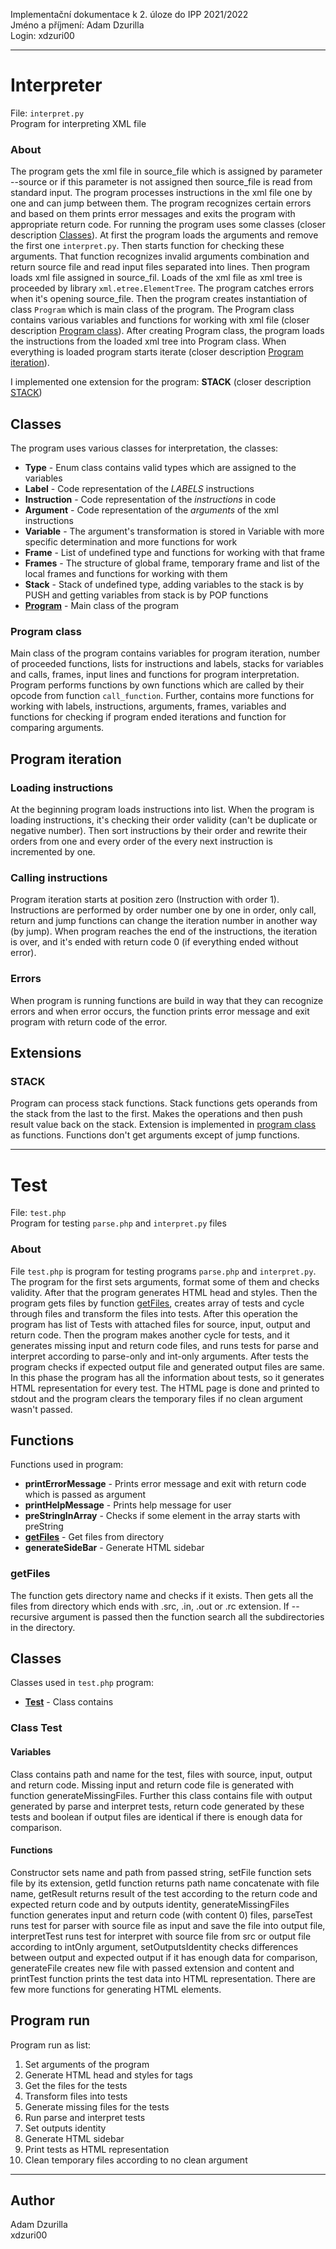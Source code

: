 Implementační dokumentace k 2. úloze do IPP 2021/2022  
Jméno a příjmení: Adam Dzurilla  
Login: xdzuri00

-----------------------------------------------------------------------------------------------------------------------
# Interpreter

File: `interpret.py`  
Program for interpreting XML file

### About

The program gets the xml file in source_file which is assigned by parameter --source or if this parameter is not 
assigned then source_file is read from standard input. The program processes instructions in the xml file one by one 
and can jump between them. The program recognizes certain errors and based on them prints error messages and exits 
the program with appropriate return code. For running the program uses some classes 
(closer description [Classes](#Classes)). At first the program loads the arguments and remove 
the first one `interpret.py`. Then starts function for checking these arguments. That function recognizes invalid 
arguments combination and return source file and read input files separated into lines. Then program loads xml file 
assigned in source_fil. Loads of the xml file as xml tree is proceeded by library `xml.etree.ElementTree`. The program 
catches errors when it's opening source_file. Then the program creates instantiation of class `Program` which is main 
class of the program. The Program class contains various variables and functions for working with xml 
file (closer description [Program class](#Program-class)). After creating Program class, the program loads the 
instructions from the loaded xml tree into Program class. When everything is loaded program starts iterate (closer 
description [Program iteration](#Program-iteration)).

I implemented one extension for the program: **STACK** (closer description [STACK](#STACK))

## Classes

The program uses various classes for interpretation, the classes:
- **Type** - Enum class contains valid types which are assigned to the variables
- **Label** - Code representation of the _LABELS_ instructions
- **Instruction** - Code representation of the _instructions_ in code 
- **Argument** - Code representation of the _arguments_ of the xml instructions
- **Variable** - The argument's transformation is stored in Variable with more specific determination and more 
functions for work
- **Frame** - List of undefined type and functions for working with that frame
- **Frames** - The structure of global frame, temporary frame and list of the local frames and functions 
for working with them
- **Stack** - Stack of undefined type, adding variables to the stack is by PUSH and getting variables from stack 
is by POP functions
- [**Program**](#Program-class) - Main class of the program

### Program class

Main class of the program contains variables for program iteration, number of proceeded functions, lists for 
instructions and labels, stacks for variables and calls, frames, input lines and functions for program interpretation.
Program performs functions by own functions which are called by their opcode from function `call_function`. Further, 
contains more functions for working with labels, instructions, arguments, frames, variables and functions for checking 
if program ended iterations and function for comparing arguments.

## Program iteration

### Loading instructions
At the beginning program loads instructions into list. When the program is loading instructions, it's checking their 
order validity (can't be duplicate or negative number). Then sort instructions by their order and rewrite their
orders from one and every order of the every next instruction is incremented by one.

### Calling instructions
Program iteration starts at position zero (Instruction with order 1). Instructions are performed by order number 
one by one in order, only call, return and jump functions can change the iteration number in another way (by jump). 
When program reaches the end of the instructions, the iteration is over, and it's ended with return 
code 0 (if everything ended without error).

### Errors
When program is running functions are build in way that they can recognize errors and when error occurs, the function
prints error message and exit program with return code of the error.

## Extensions

### STACK

Program can process stack functions. Stack functions gets operands from the stack from the last to the first. Makes the operations
and then push result value back on the stack. Extension is implemented in [program class](#Program-class) as
functions. Functions don't get arguments except of jump functions.

-----------------------------------------------------------------------------------------------------------------------
# Test

File: `test.php`  
Program for testing `parse.php` and `interpret.py` files

### About

File `test.php` is program for testing programs `parse.php` and `interpret.py`. The program for the first sets 
arguments, format some of them and checks validity. After that the program generates HTML head and styles. Then 
the program gets files by function [getFiles](#getFiles), creates array of tests and cycle through files and transform
the files into tests. After this operation the program has list of Tests with attached files for source, input, output
and return code. Then the program makes another cycle for tests, and it generates missing input and return code files,
and runs tests for parse and interpret according to parse-only and int-only arguments. After tests the program checks
if expected output file and generated output files are same. In this phase the program has all the information about 
tests, so it generates HTML representation for every test. The HTML page is done and printed to stdout and the program
clears the temporary files if no clean argument wasn't passed.

## Functions

Functions used in program:
- **printErrorMessage** - Prints error message and exit with return code which is passed as argument
- **printHelpMessage** - Prints help message for user
- **preStringInArray** - Checks if some element in the array starts with preString
- **[getFiles](#getfiles)** - Get files from directory
- **generateSideBar** - Generate HTML sidebar

### getFiles

The function gets directory name and checks if it exists. Then gets all the files from directory which ends with .src, 
.in, .out or .rc extension. If --recursive argument is passed then the function search all the subdirectories in the 
directory.

## Classes

Classes used in `test.php` program:
- **[Test](#Test)** - Class contains 

### Class Test

#### Variables

Class contains path and name for the test, files with source, input, output and return code. Missing input and return
code file is generated with function generateMissingFiles. Further this class contains file with output generated by
parse and interpret tests, return code generated by these tests and boolean if output files are identical if there
is enough data for comparison. 

#### Functions

Constructor sets name and path from passed string, setFile function sets file by its extension, getId function returns
path name concatenate with file name, getResult returns result of the test according to the return code and expected 
return code and by outputs identity, generateMissingFiles function generates input and return code (with content 0) 
files, parseTest runs test for parser with source file as input and save the file into output file, interpretTest runs
test for interpret with source file from src or output file according to intOnly argument, setOutputsIdentity checks 
differences between output and expected output if it has enough data for comparison, generateFile creates new file with 
passed extension and content and printTest function prints the test data into HTML representation. There are few more
functions for generating HTML elements.

## Program run

Program run as list:
1. Set arguments of the program
2. Generate HTML head and styles for tags
3. Get the files for the tests
4. Transform files into tests
5. Generate missing files for the tests
6. Run parse and interpret tests
7. Set outputs identity
8. Generate HTML sidebar
9. Print tests as HTML representation
10. Clean temporary files according to no clean argument

-----------------------------------------------------------------------------------------------------------------------
## Author

Adam Dzurilla  
xdzuri00